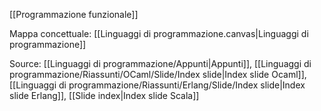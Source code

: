 [[Programmazione funzionale]]

Mappa concettuale: [[Linguaggi di programmazione.canvas|Linguaggi di programmazione]]

Source: [[Linguaggi di programmazione/Appunti|Appunti]], [[Linguaggi di programmazione/Riassunti/OCaml/Slide/Index slide|Index slide Ocaml]], [[Linguaggi di programmazione/Riassunti/Erlang/Slide/Index slide|Index slide Erlang]], [[Slide index|Index slide Scala]]